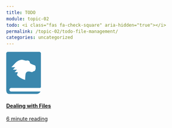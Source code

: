 ```yaml
---
title: TODO
module: topic-02
todo: <i class="fas fa-check-square" aria-hidden="true"></i>
permalink: /topic-02/todo-file-management/
categories: uncategorized
---
```


<div class="row text-center">
  <div class="col-lg-4">
    <div class="bs-component">
      <div class="list-group">
        <a href="https://developer.mozilla.org/en-US/docs/Learn/Getting_started_with_the_web/Dealing_with_files" target="_blank" class="list-group-item hw-item">
          <img class="icon-hw" src="../img/hw-icon-mdn.svg" />
          <h4 class="list-group-item-heading">Dealing with Files</h4>
          <div class="divider-hw"></div>
          <p class="list-group-item-text"><i class="far fa-clock" aria-hidden="true"></i> 6 minute reading</p>
        </a>
      </div>
    </div>
  </div>
</div>
